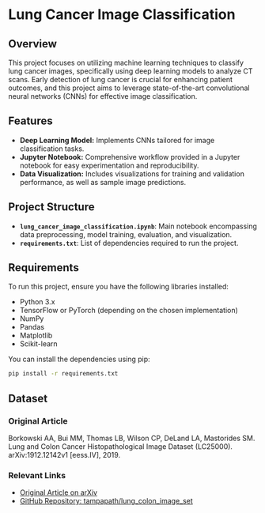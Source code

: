 # Lung Cancer Image Classification

## Overview

This project focuses on utilizing machine learning techniques to classify lung cancer images, specifically using deep learning models to analyze CT scans. Early detection of lung cancer is crucial for enhancing patient outcomes, and this project aims to leverage state-of-the-art convolutional neural networks (CNNs) for effective image classification.

## Features

- **Deep Learning Model:** Implements CNNs tailored for image classification tasks.
- **Jupyter Notebook:** Comprehensive workflow provided in a Jupyter notebook for easy experimentation and reproducibility.
- **Data Visualization:** Includes visualizations for training and validation performance, as well as sample image predictions.

## Project Structure

- **`lung_cancer_image_classification.ipynb`**: Main notebook encompassing data preprocessing, model training, evaluation, and visualization.
- **`requirements.txt`**: List of dependencies required to run the project.

## Requirements

To run this project, ensure you have the following libraries installed:

- Python 3.x
- TensorFlow or PyTorch (depending on the chosen implementation)
- NumPy
- Pandas
- Matplotlib
- Scikit-learn

You can install the dependencies using pip:

```sh
pip install -r requirements.txt
```

## Dataset

### Original Article

Borkowski AA, Bui MM, Thomas LB, Wilson CP, DeLand LA, Mastorides SM. Lung and Colon Cancer Histopathological Image Dataset (LC25000). arXiv:1912.12142v1 [eess.IV], 2019.

### Relevant Links

- [Original Article on arXiv](https://arxiv.org/abs/1912.12142v1)
- [GitHub Repository: tampapath/lung_colon_image_set](https://github.com/tampapath/lung_colon_image_set)
